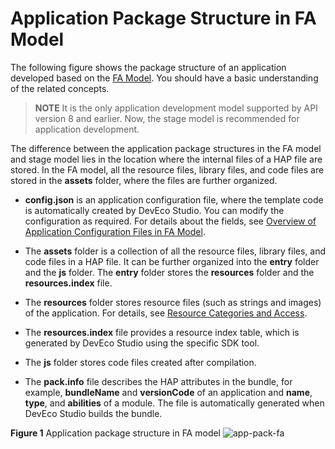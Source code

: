 # Application Package Structure in FA Model
<!--Kit: Ability Kit-->
<!--Subsystem: BundleManager-->
<!--Owner: @wanghang904-->
<!--Designer: @hanfeng6-->
<!--Tester: @kongjing2-->
<!--Adviser: @Brilliantry_Rui-->


The following figure shows the package structure of an application developed based on the [FA Model](application-configuration-file-overview-fa.md). You should have a basic understanding of the related concepts.

>
> **NOTE**
> It is the only application development model supported by API version 8 and earlier. Now, the stage model is recommended for application development.
>


The difference between the application package structures in the FA model and stage model lies in the location where the internal files of a HAP file are stored. In the FA model, all the resource files, library files, and code files are stored in the **assets** folder, where the files are further organized.


- **config.json** is an application configuration file, where the template code is automatically created by DevEco Studio. You can modify the configuration as required. For details about the fields, see [Overview of Application Configuration Files in FA Model](application-configuration-file-overview-fa.md#configuration-file-internal-structure).

- The **assets** folder is a collection of all the resource files, library files, and code files in a HAP file. It can be further organized into the **entry** folder and the **js** folder. The **entry** folder stores the **resources** folder and the **resources.index** file.

- The **resources** folder stores resource files (such as strings and images) of the application. For details, see [Resource Categories and Access](resource-categories-and-access.md).

- The **resources.index** file provides a resource index table, which is generated by DevEco Studio using the specific SDK tool.

- The **js** folder stores code files created after compilation.

- The **pack.info** file describes the HAP attributes in the bundle, for example, **bundleName** and **versionCode** of an application and **name**, **type**, and **abilities** of a module. The file is automatically generated when DevEco Studio builds the bundle.

**Figure 1** Application package structure in FA model 
![app-pack-fa](figures/app-pack-fa.png)
